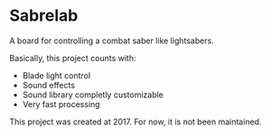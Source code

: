 # Sabrelab

A board for controlling a combat saber like lightsabers.

Basically, this project counts with: 

- Blade light control
- Sound effects
- Sound library completly customizable
- Very fast processing

This project was created at 2017.
For now, it is not been maintained.